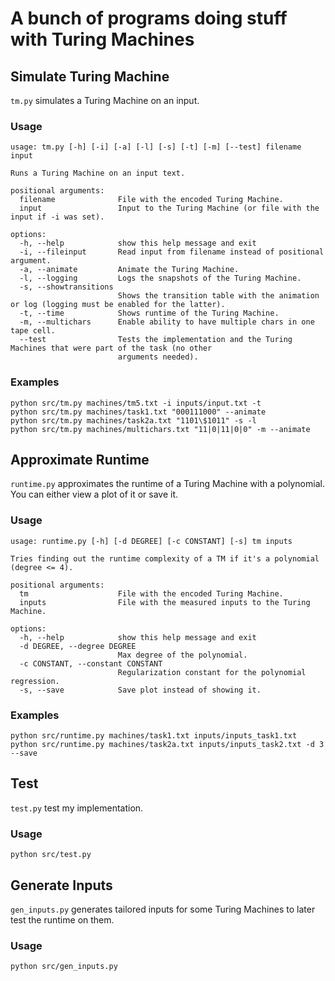 # A bunch of programs doing stuff with Turing Machines

## Simulate Turing Machine

`tm.py` simulates a Turing Machine on an input.

### Usage

```text
usage: tm.py [-h] [-i] [-a] [-l] [-s] [-t] [-m] [--test] filename input

Runs a Turing Machine on an input text.

positional arguments:
  filename              File with the encoded Turing Machine.
  input                 Input to the Turing Machine (or file with the input if -i was set).

options:
  -h, --help            show this help message and exit
  -i, --fileinput       Read input from filename instead of positional argument.
  -a, --animate         Animate the Turing Machine.
  -l, --logging         Logs the snapshots of the Turing Machine.
  -s, --showtransitions
                        Shows the transition table with the animation or log (logging must be enabled for the latter).
  -t, --time            Shows runtime of the Turing Machine.
  -m, --multichars      Enable ability to have multiple chars in one tape cell.
  --test                Tests the implementation and the Turing Machines that were part of the task (no other
                        arguments needed).
```

### Examples

```text
python src/tm.py machines/tm5.txt -i inputs/input.txt -t
python src/tm.py machines/task1.txt "000111000" --animate
python src/tm.py machines/task2a.txt "1101\$1011" -s -l
python src/tm.py machines/multichars.txt "11|0|11|0|0" -m --animate
```

## Approximate Runtime

`runtime.py` approximates the runtime of a Turing Machine with a polynomial.
You can either view a plot of it or save it.

### Usage

```text
usage: runtime.py [-h] [-d DEGREE] [-c CONSTANT] [-s] tm inputs

Tries finding out the runtime complexity of a TM if it's a polynomial (degree <= 4).

positional arguments:
  tm                    File with the encoded Turing Machine.
  inputs                File with the measured inputs to the Turing Machine.

options:
  -h, --help            show this help message and exit
  -d DEGREE, --degree DEGREE
                        Max degree of the polynomial.
  -c CONSTANT, --constant CONSTANT
                        Regularization constant for the polynomial regression.
  -s, --save            Save plot instead of showing it.
```

### Examples

```text
python src/runtime.py machines/task1.txt inputs/inputs_task1.txt
python src/runtime.py machines/task2a.txt inputs/inputs_task2.txt -d 3 --save
```

## Test

`test.py` test my implementation.

### Usage

```text
python src/test.py
```

## Generate Inputs

`gen_inputs.py` generates tailored inputs for some Turing Machines to later test the runtime on them.

### Usage

```text
python src/gen_inputs.py
```

